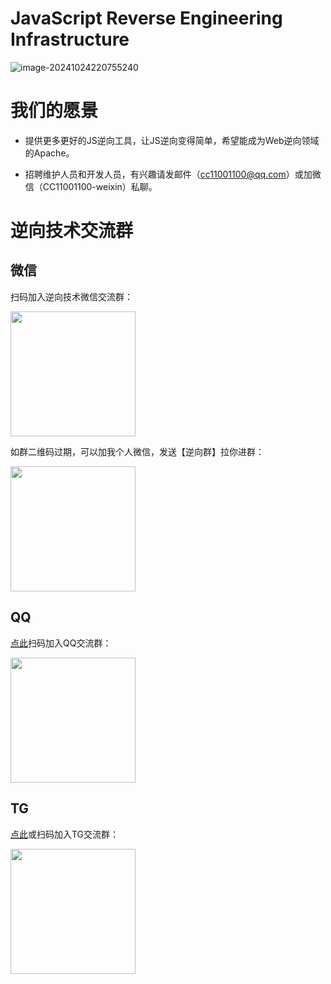 # JavaScript Reverse Engineering Infrastructure

![image-20241024220755240](https://cdn.jsdelivr.net/gh/JSREI/.github/profile/README.assets/image-20241024220755240.png)

# 我们的愿景

- 提供更多更好的JS逆向工具，让JS逆向变得简单，希望能成为Web逆向领域的Apache。 

- 招聘维护人员和开发人员，有兴趣请发邮件（cc11001100@qq.com）或加微信（CC11001100-weixin）私聊。

# 逆向技术交流群

## 微信

扫码加入逆向技术微信交流群：

<img src="https://cdn.jsdelivr.net/gh/JSREI/.github/profile/README.assets/image-20241016230653669.png" style="width: 200px">

如群二维码过期，可以加我个人微信，发送【逆向群】拉你进群：

<img src="https://cdn.jsdelivr.net/gh/JSREI/.github/profile/README.assets/image-20231030132026541-7614065.png" style="width: 200px">

## QQ

[点此](https://qm.qq.com/q/YfdB3w3OEY)扫码加入QQ交流群：

<img src="https://cdn.jsdelivr.net/gh/JSREI/.github/profile/README.assets/jsrei-qq-group.png" style="width: 200px">

## TG 

[点此](https://t.me/jsreijsrei)或扫码加入TG交流群：

<img src="https://cdn.jsdelivr.net/gh/JSREI/.github/profile/README.assets/image-20241016231143315.png" style="width: 200px">





